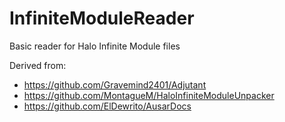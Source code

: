 # InfiniteModuleReader
Basic reader for Halo Infinite Module files

Derived from:

- https://github.com/Gravemind2401/Adjutant
- https://github.com/MontagueM/HaloInfiniteModuleUnpacker
- https://github.com/ElDewrito/AusarDocs
